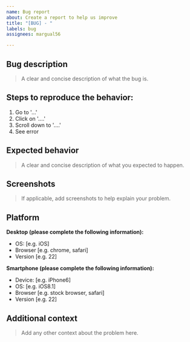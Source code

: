 ```yaml
---
name: Bug report
about: Create a report to help us improve
title: "[BUG] - "
labels: bug
assignees: margual56

---
```


## Bug description
> A clear and concise description of what the bug is.

## Steps to reproduce the behavior:
1. Go to '...'
2. Click on '....'
3. Scroll down to '....'
4. See error

## Expected behavior
> A clear and concise description of what you expected to happen.

## Screenshots
> If applicable, add screenshots to help explain your problem.

## Platform 
**Desktop (please complete the following information):**
 - OS: [e.g. iOS]
 - Browser [e.g. chrome, safari]
 - Version [e.g. 22]

**Smartphone (please complete the following information):**
 - Device: [e.g. iPhone6]
 - OS: [e.g. iOS8.1]
 - Browser [e.g. stock browser, safari]
 - Version [e.g. 22]

## Additional context
> Add any other context about the problem here.
